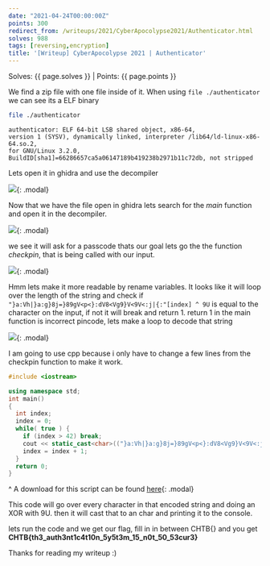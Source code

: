 ```yaml
---
date: "2021-04-24T00:00:00Z"
points: 300
redirect_from: /writeups/2021/CyberApocolypse2021/Authenticator.html
solves: 988
tags: [reversing,encryption]
title: '[Writeup] CyberApocolypse 2021 | Authenticator'
---
```


Solves: {{ page.solves }} \| Points: {{ page.points }}

We find a zip file with one file inside of it. When using ``file ./authenticator`` we can see its a ELF binary

```bash
file ./authenticator
```
```log
authenticator: ELF 64-bit LSB shared object, x86-64, 
version 1 (SYSV), dynamically linked, interpreter /lib64/ld-linux-x86-64.so.2, 
for GNU/Linux 3.2.0, BuildID[sha1]=66286657ca5a06147189b419238b2971b11c72db, not stripped
```

Lets open it in ghidra and use the decompiler

![](/assets/CTFs/CyberApocolypse2021/Authenticator/ghidra.png){: .modal}

Now that we have the file open in ghidra lets search for the *main* function and open it in the decompiler.

![](/assets/CTFs/CyberApocolypse2021/Authenticator/ghidra_decompiled_main.png){: .modal}

we see it will ask for a passcode thats our goal lets go the the function *checkpin*, that is being called with our input.

![](/assets/CTFs/CyberApocolypse2021/Authenticator/ghirda_decompiled_checkpin.png){: .modal}

Hmm lets make it more readable by rename variables.
It looks like it will loop over the length of the string and check if `"}a:Vh|}a:g}8j=}89gV<p<}:dV8<Vg9}V<9V<:j|{:"[index] ^ 9U` is equal to the character on the input, if not it will break and return 1.
return 1 in the main function is incorrect pincode, lets make a loop to decode that string

![](/assets/CTFs/CyberApocolypse2021/Authenticator/ghidra_decompiled_checkpin_annotated.png){: .modal}

I am going to use cpp because i only have to change a few lines from the checkpin function to make it work.

```cpp
#include <iostream>

using namespace std;
int main()
{
  int index;
  index = 0;
  while( true ) {
    if (index > 42) break;
    cout << static_cast<char>(("}a:Vh|}a:g}8j=}89gV<p<}:dV8<Vg9}V<9V<:j|{:"[index] ^ 9U));
    index = index + 1;
  }
  return 0;
}
```
^ A download for this script can be found [here](/assets/CTFs/CyberApocolypse2021/Authenticator/solver.cpp){: .modal}

This code will go over every character in that encoded string and doing an XOR with 9U. then it will cast that to an char and printing it to the console.

lets run the code and we get our flag, fill in in between CHTB{} and you get **CHTB{th3_auth3nt1c4t10n_5y5t3m_15_n0t_50_53cur3}**


Thanks for reading my writeup :)
